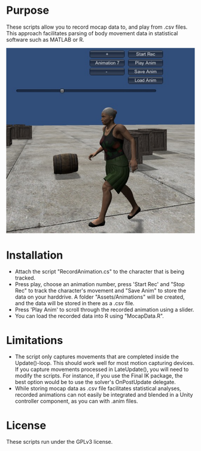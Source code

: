 # Purpose
These scripts allow you to record mocap data to, and play from .csv files. This approach facilitates parsing of body movement data in statistical software such as MATLAB or R.

![alt tag](https://github.com/mariusrubo/Unity-Humanoid-Mocap-CSV/blob/master/mocap.jpg)

# Installation
* Attach the script "RecordAnimation.cs" to the character that is being tracked.
* Press play, choose an animation number, press 'Start Rec' and "Stop Rec" to track the character's movement and "Save Anim" to store the data on your harddrive. A folder "Assets/Animations" will be created, and the data will be stored in there as a .csv file.
* Press 'Play Anim' to scroll through the recorded animation using a slider.
* You can load the recorded data into R using "MocapData.R".

# Limitations
* The script only captures movements that are completed inside the Update()-loop. This should work well for most motion capturing devices. If you capture movements processed in LateUpdate(), you will need to modify the scripts. For instance, if you use the Final IK package, the best option would be to use the solver's OnPostUpdate delegate. 
* While storing mocap data as .csv file facilitates statistical analyses, recorded animations can not easily be integrated and blended in a Unity controller component, as you can with .anim files.

# License
These scripts run under the GPLv3 license.
